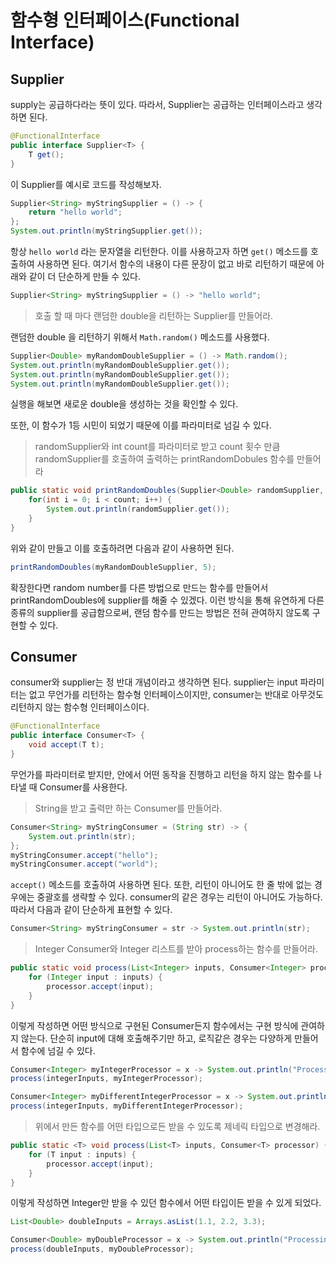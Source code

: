 # 함수형 인터페이스(Functional Interface)

## Supplier

supply는 공급하다라는 뜻이 있다. 따라서, Supplier는 공급하는 인터페이스라고 생각하면 된다.

```java
@FunctionalInterface
public interface Supplier<T> {
    T get();
}
```

이 Supplier를 예시로 코드를 작성해보자.

```java
Supplier<String> myStringSupplier = () -> {
    return "hello world";
};
System.out.println(myStringSupplier.get());
```

항상 `hello world` 라는 문자열을 리턴한다. 이를 사용하고자 하면 `get()` 메소드를 호출하여 사용하면 된다. 여기서 함수의 내용이 다른 문장이 없고 바로 리턴하기 때문에 아래와 같이 더 단순하게 만들 수 있다. 

```java
Supplier<String> myStringSupplier = () -> "hello world";
```

> 호출 할 때 마다 랜덤한 double을 리턴하는 Supplier를 만들어라.

랜덤한 double 을 리턴하기 위해서 `Math.random()` 메소드를 사용했다.

```java
Supplier<Double> myRandomDoubleSupplier = () -> Math.random();
System.out.println(myRandomDoubleSupplier.get());
System.out.println(myRandomDoubleSupplier.get());
System.out.println(myRandomDoubleSupplier.get());
```

실행을 해보면 새로운 double을 생성하는 것을 확인할 수 있다.

또한, 이 함수가 1등 시민이 되었기 때문에 이를 파라미터로 넘길 수 있다.

> randomSupplier와 int count를 파라미터로 받고 count 횟수 만큼 randomSupplier를 호출하여 출력하는 printRandomDobules 함수를 만들어라

```java
public static void printRandomDoubles(Supplier<Double> randomSupplier, int count) {
    for(int i = 0; i < count; i++) {
        System.out.println(randomSupplier.get());
    }
}
```

위와 같이 만들고 이를 호출하려면 다음과 같이 사용하면 된다.

```java
printRandomDoubles(myRandomDoubleSupplier, 5);
```

확장한다면 random number를 다른 방법으로 만드는 함수를 만들어서 printRandomDoubles에 supplier를 해줄 수 있겠다. 이런 방식을 통해 유연하게 다른 종류의 supplier를 공급함으로써, 랜덤 함수를 만드는 방법은 전혀 관여하지 않도록 구현할 수 있다.



## Consumer

consumer와 supplier는 정 반대 개념이라고 생각하면 된다. supplier는 input 파라미터는 없고 무언가를 리턴하는 함수형 인터페이스이지만, consumer는 반대로 아무것도 리턴하지 않는 함수형 인터페이스이다. 

```java
@FunctionalInterface
public interface Consumer<T> {
    void accept(T t);
}
```

무언가를 파라미터로 받지만, 안에서 어떤 동작을 진행하고 리턴을 하지 않는 함수를 나타낼 때 Consumer를 사용한다.

> String을 받고 출력만 하는 Consumer를 만들어라.

```java
Consumer<String> myStringConsumer = (String str) -> {
    System.out.println(str);
};
myStringConsumer.accept("hello");
myStringConsumer.accept("world");
```

`accept()` 메소드를 호출하여 사용하면 된다. 또한, 리턴이 아니어도 한 줄 밖에 없는 경우에는 중괄호를 생략할 수 있다. consumer의 같은 경우는 리턴이 아니어도 가능하다. 따라서 다음과 같이 단순하게 표현할 수 있다.

```java
Consumer<String> myStringConsumer = str -> System.out.println(str);
```

> Integer Consumer와 Integer 리스트를 받아 process하는 함수를 만들어라.

```java
public static void process(List<Integer> inputs, Consumer<Integer> processor) {
    for (Integer input : inputs) {
        processor.accept(input);
    }
}
```

이렇게 작성하면 어떤 방식으로 구현된 Consumer든지 함수에서는 구현 방식에 관여하지 않는다. 단순히 input에 대해 호출해주기만 하고, 로직같은 경우는 다양하게 만들어서 함수에 넘길 수 있다.

```java
Consumer<Integer> myIntegerProcessor = x -> System.out.println("Processing integer " + x);
process(integerInputs, myIntegerProcessor);

Consumer<Integer> myDifferentIntegerProcessor = x -> System.out.println("Processing integer in different way " + x);
process(integerInputs, myDifferentIntegerProcessor);
```

> 위에서 만든 함수를 어떤 타입으로든 받을 수 있도록 제네릭 타입으로 변경해라.

```java
public static <T> void process(List<T> inputs, Consumer<T> processor) {
    for (T input : inputs) {
        processor.accept(input);
    }
}
```

이렇게 작성하면 Integer만 받을 수 있던 함수에서 어떤 타입이든 받을 수 있게 되었다.

```java
List<Double> doubleInputs = Arrays.asList(1.1, 2.2, 3.3);

Consumer<Double> myDoubleProcessor = x -> System.out.println("Processing double " + x);
process(doubleInputs, myDoubleProcessor);
```



